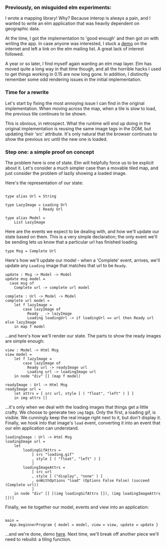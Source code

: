 ### Previously, on misguided elm experiments:

I wrote a mapping library! Why? Because interop is always a pain, and
I wanted to write an elm application that was heavily dependent on
geographic data.

At the time, I got the implementation to 'good enough' and then got on
with writing the app. In case anyone was interested, I stuck a
[demo](old-and-bad.html) on the internet and left a link
on the elm mailing list. A great lack of interest followed.

A year or so later, I find myself again wanting an elm map layer. Elm
has moved quite a long way in that time though, and all the horrible
hacks I used to get things working in 0.15 are now long gone. In
addition, I distinctly remember some odd rendering issues in the
initial implementation.

### Time for a rewrite

Let's start by fixing the most annoying issue I can find in the
original implementation. When moving across the map, when a tile is
slow to load, the previous tile continues to be shown.

This is obvious, in retrospect. What the runtime will end up doing in
the original implementation is reusing the same image tags in the DOM,
but updating their 'src' attribute. It's only natural that the browser
continues to show the previous src until the new one is loaded.

### Step one: a simple proof on concept

The problem here is one of state. Elm will helpfully force us to be
explicit about it. Let's consider a much simpler case than a movable
tiled map, and just consider the problem of lazily showing a loaded
image.

Here's the representation of our state:

~~~~ {.haskell}

type alias Url = String

type LazyImage = Loading Url
               | Ready Url

type alias Model =
    List LazyImage

~~~~

Here are the events we expect to be dealing with, and how we'll update
our state based on them. This is a very simple declaration; the only
event we'll be sending lets us know that a particular url has finished
loading.

~~~~ {.haskell}
type Msg = Complete Url
~~~~

Here's how we'll update our model - when a 'Complete' event, arrives,
we'll update any `Loading` image that matches that url to be `Ready`.

~~~~ {.haskell}
update : Msg -> Model -> Model
update msg model =
  case msg of
    Complete url -> complete url model

complete : Url -> Model -> Model
complete url model = 
    let f lazyImage = 
        case lazyImage of 
          Ready _ -> lazyImage
          Loading loadingUrl -> if loadingUrl == url then Ready url else lazyImage
    in map f model
~~~~

...and here's how we'll render our state. The parts to show the ready
images are simple enough:

~~~~ {.haskell}
view : Model -> Html Msg
view model = 
    let f lazyImage =
        case lazyImage of
          Ready url -> readyImage url
          Loading url -> loadingImage url
    in node "div" [] (map f model)

readyImage : Url -> Html Msg
readyImage url =
    let attrs = [ src url, style [ ( "float", "left" ) ] ]
    in img attrs [] 
~~~~

...it's only when we deal with the loading images that things get a
little crafty. We choose to generate two `img` tags. Only the first, a
loading gif, is visible. We cunningly keep the real image right next
to it, but don't display it. Finally, we hook into that image's `load`
event, converting it into an event that our elm application can
understand.

~~~~ {.haskell}
loadingImage : Url -> Html Msg
loadingImage url =
    let 
        loadingGifAttrs = 
            [ src "loading.gif"
            , style [ ( "float", "left" ) ]
            ]
        loadingImageAttrs = 
            [ src url
            , style [ ("display", "none" ) ]
            , onWithOptions "load" (Options False False) (succeed (Complete url))
            ]
    in node "div" [] [(img loadingGifAttrs []), (img loadingImageAttrs [])]
~~~~

Finally, we tie together our model, events and view into an application:

~~~~ {.haskell}

main =
  App.beginnerProgram { model = model, view = view, update = update }

~~~~

...and we're done, demo [here](demo-1.html). Next time, we'll break off another piece we'll need
to rebuild: a tiling function.
